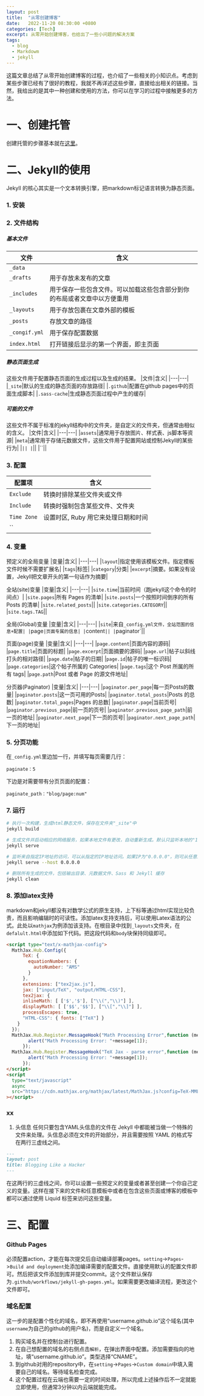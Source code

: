 ```yaml
---
layout: post
title:  "从零创建博客"
date:   2022-11-20 08:30:00 +0800
categories: [Tech]
excerpt: 从零开始创建博客，也给出了一些小问题的解决方案
tags:
  - blog 
  - Markdowm
  - jekyll
---
```


这篇文章总结了从零开始创建博客的过程，也介绍了一些相关的小知识点。考虑到某些步骤已经有了很好的教程，我就不再详述这些步骤，直接给出相关的链接。当然，我给出的是其中一种创建和使用的方法，你可以在学习的过程中接触更多的方法。

# 一、创建托管

创建托管的步骤基本就在[这里](https://pages.github.com/)。

# 二、Jekyll的使用
Jekyll 的核心其实是一个文本转换引擎，把markdown标记语言转换为静态页面。

### 1. 安装

### 2. 文件结构

##### 基本文件
|文件|含义|
|---|---|
|`_data`||
|`_drafts`|用于存放未发布的文章|
|`_includes`|用于保存一些包含文件。可以加载这些包含部分到你的布局或者文章中以方便重用|
|`_layouts`|用于存放包裹在文章外部的模板|
|`_posts`|存放文章的路径|
|`_congif.yml`|用于保存配置数据|
|`index.html`|打开链接后显示的第一个界面，即主页面|

##### 静态页面生成
这些文件用于配置静态页面的生成过程以及生成的结果。
|文件|含义|
|---|---|
|`_site`|默认的生成的静态页面的存放路径|
|`.github`|配置在github pages中的页面生成脚本|
|`.sass-cache`|生成静态页面过程中产生的缓存|

##### 可能的文件
这些文件不属于标准的jekyll结构中的文件夹，是自定义的文件夹，但通常由相似的含义。
|文件|含义|
|---|---|
|`assets`|通常用于存放图片、样式表、js脚本等资源|
|`meta`|通常用于存储元数据文件，这些文件用于配置网站或控制Jekyll的某些行为|
|``||
|``||
|``||

### 3. 配置
|配置项|含义|
|---|---|
|`Exclude`|转换时排除某些文件夹或文件|
|`Include`|转换时强制包含某些文件、文件夹|
|`Time Zone`|设置时区, Ruby 用它来处理日期和时间|
|``||

### 4. 变量
预定义的全局变量
|变量|含义|
|---|---|
|`layout`|指定使用该模板文件。指定模板文件时候不需要扩展名|
|`tags`|标签|
|`category`|分类|
|`excerpt`|摘要。如果没有设置，Jekyll把文章开头的第一句话作为摘要|

全站(site)变量
|变量|含义|
|---|---|
|`site.time`|当前时间（跑jekyll这个命令的时间点）|
|`site.pages`|所有 Pages 的清单|
|`site.posts`|一个按照时间倒序的所有 Posts 的清单|
|`site.related_posts`||
|`site.categories.CATEGORY`||
|`site.tags.TAG`||

全局(Global)变量
|变量|含义|
|---|---|
|`site`|来自`_config.yml文件，全站范围的信息+配置|
|`page`|页面专属的信息|
|`content`||
|`paginator`||

页面(page)变量
|变量|含义|
|---|---|
|`page.content`|页面内容的源码|
|`page.title`|页面的标题|
|`page.excerpt`|页面摘要的源码|
|`page.url`|帖子以斜线打头的相对路径|
|`page.date`|帖子的日期|
|`page.id`|帖子的唯一标识码|
|`page.categories`|这个帖子所属的 Categories|
|`page.tags`|这个 Post 所属的所有 tags|
|`page.path`|Post 或者 Page 的源文件地址|

分页器(Paginator)
|变量|含义|
|---|---|
|`paginator.per_page`|每一页Posts的数量|
|`paginator.posts`|这一页可用的Posts|
|`paginator.total_posts`|Posts 的总数|
|`paginator.total_pages`|Pages 的总数|
|`paginator.page`|当前页号|
|`paginator.previous_page`|前一页的页号|
|`paginator.previous_page_path`|前一页的地址|
|`paginator.next_page`|下一页的页号|
|`paginator.next_page_path`|下一页的地址|

### 5. 分页功能
在`_config.yml`里边加一行，并填写每页需要几行：
```
paginate：5
```
下边是对需要带有分页页面的配置：
```
paginate_path："blog/page:num"
```

### 7. 运行
```bash
# 执行一次构建，生成html静态文件，保存在文件夹"_site"中
jekyll build

# 生成文件并启动相应的网络服务，如果本地文件有更改，自动重新生成。默认只监听本地的"127.0.0.1:4000"，只能在本机访问，不能从外部访问。
jekyll serve

# 监听来自指定IP地址的访问，可以从指定的IP地址访问。如果IP为"0.0.0.0"，则可从任意IP访问。
jekyll serve --host 0.0.0.0

# 删除所有生成的文件，包括输出目录、元数据文件、Sass 和 Jekyll 缓存
jekyll clean
```

### 8. 添加latex支持
markdown和jekyll都没有对数学公式的原生支持，上下标等通过html实现比较负责，而且影响编辑时的可读性。添加latex支持支持后，可以使用Latex语法的公式。此处以`mathjax`为例添加该支持。在根目录中找到`_layouts`文件夹，在`defalult.html`中添加如下代码。把这段代码和`body`块保持同级即可。
```html
<script type="text/x-mathjax-config">
  MathJax.Hub.Config({
      TeX: {
        equationNumbers: {
          autoNumber: "AMS"
        }
      },
      extensions: ["tex2jax.js"],
      jax: ["input/TeX", "output/HTML-CSS"],
      tex2jax: {
      inlineMath: [ ['$','$'], ["\\(","\\)"] ],
      displayMath: [ ['$$','$$'], ["\\[","\\]"] ],
      processEscapes: true,
      "HTML-CSS": { fonts: ["TeX"] }
    }
  });
  MathJax.Hub.Register.MessageHook("Math Processing Error",function (message) {
        alert("Math Processing Error: "+message[1]);
      });
  MathJax.Hub.Register.MessageHook("TeX Jax - parse error",function (message) {
        alert("Math Processing Error: "+message[1]);
      });
</script>
<script
  type="text/javascript"
  async
  src="https://cdn.mathjax.org/mathjax/latest/MathJax.js?config=TeX-MML-AM_CHTML"
></script>
```

### xx
1. 头信息
任何只要包含YAML头信息的文件在 Jekyll 中都能被当做一个特殊的文件来处理。头信息必须在文件的开始部分，并且需要按照 YAML 的格式写在两行三虚线之间。
```md
---
layout: post
title: Blogging Like a Hacker
---
```
在这两行的三虚线之间，你可以设置一些预定义的变量或者甚至创建一个你自己定义的变量。这样在接下来的文件和任意模板中或者在包含这些页面或博客的模板中都可以通过使用 Liquid 标签来访问这些变量。

# 三、配置

### Github Pages
必须配置action，才能在每次提交后自动编译部署pages。`setting`->`Pages`->`Build and deployment`处添加编译需要的配置文件。直接使用默认的配置文件即可。然后把该文件添加到库并提交commit。这个文件默认保存为`.github/workflows/jekyll-gh-pages.yml`。如果需要更改编译流程，更改这个文件即可。

### 域名配置
这一步的是配置个性化的域名，即不再使用“username.github.io”这个域名(其中`username`为自己的github的用户名)，而是自定义一个域名。
1. 购买域名并在控制台进行配置。
2. 在自己想配置的域名的右侧点击`解析`，在弹出界面中配置。添加需要指向的地址，填“username.github.io”。类型选择“CNAME”。
3. 到github对用的repository中，在`setting`->`Pages`->`Custom domain`中填入需要自己的域名。等待域名检查完成。
4. 这个配置过程在云端也需要一定的时间处理，所以完成上述操作后不一定就能立即使用，但通常3分钟以内云端就能完成。